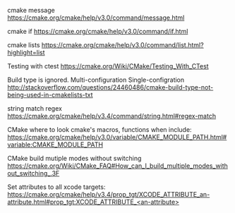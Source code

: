 cmake message https://cmake.org/cmake/help/v3.0/command/message.html

cmake if https://cmake.org/cmake/help/v3.0/command/if.html

cmake lists https://cmake.org/cmake/help/v3.0/command/list.html?highlight=list

Testing with ctest https://cmake.org/Wiki/CMake/Testing_With_CTest

Build type is ignored. Multi-configuration Single-configration http://stackoverflow.com/questions/24460486/cmake-build-type-not-being-used-in-cmakelists-txt

string match regex https://cmake.org/cmake/help/v3.4/command/string.html#regex-match

CMake where to look cmake's macros, functions when include: https://cmake.org/cmake/help/v3.0/variable/CMAKE_MODULE_PATH.html#variable:CMAKE_MODULE_PATH

CMake build mutiple modes without switching https://cmake.org/Wiki/CMake_FAQ#How_can_I_build_multiple_modes_without_switching_.3F

Set attributes to all xcode targets: https://cmake.org/cmake/help/v3.4/prop_tgt/XCODE_ATTRIBUTE_an-attribute.html#prop_tgt:XCODE_ATTRIBUTE_<an-attribute>
